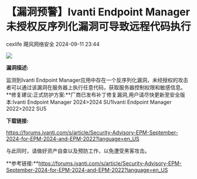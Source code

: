 #  【漏洞预警】Ivanti Endpoint Manager 未授权反序列化漏洞可导致远程代码执行   
cexlife  飓风网络安全   2024-09-11 23:44  
  
![](https://mmbiz.qpic.cn/mmbiz_png/ibhQpAia4xu02IShM50yqHH134JLf8TppPj5g5RGClnZK1oDu8GKW4O1ucK37gibrGCFZRlqI45V4Yj8r7YE6uktA/640?wx_fmt=png&from=appmsg "")  
  
**漏洞描述:**  
  
监测到Ivanti Endpoint Manager应用中存在一个反序列化漏洞，未经授权的攻击者可以通过该漏洞在服务器上执行任意代码，获取服务器控制权限和敏感信息。**修复建议:正式防护方案:**厂商已发布补丁修复漏洞,用户请尽快更新至安全版本:Ivanti Endpoint Manager 2024>2024 SU1Ivanti Endpoint Manager 2022>2022 SU5  
  
**下载链接:**  
  
https://forums.ivanti.com/s/article/Security-Advisory-EPM-September-2024-for-EPM-2024-and-EPM-2022?language=en_US  
  
与此同时，请做好资产自查以及预防工作，以免遭受黑客攻击。  
  
**参考链接:**https://forums.ivanti.com/s/article/Security-Advisory-EPM-September-2024-for-EPM-2024-and-EPM-2022?language=en_US  
  
